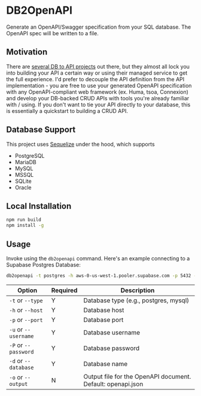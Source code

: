 # DB2OpenAPI

Generate an OpenAPI/Swagger specification from your SQL database. The OpenAPI spec will be written to a file.

## Motivation

There are [several DB to API projects](https://github.com/dbohdan/automatic-api) out there, but they almost all lock you into building your API a certain way or using their managed service to get the full experience. I'd prefer to decouple the API definition from the API implementation - you are free to use your generated OpenAPI specification with any OpenAPI-compliant web framework (ex. Huma, tsoa, Connexion) and develop your DB-backed CRUD APIs with tools you're already familiar with / using. If you don't want to tie your API directly to your database, this is essentially a quickstart to building a CRUD API.

## Database Support

This project uses [Sequelize](https://sequelize.org/) under the hood, which supports

- PostgreSQL
- MariaDB
- MySQL
- MSSQL
- SQLite
- Oracle

## Local Installation

```bash
npm run build
npm install -g
```

## Usage

Invoke using the `db2openapi` command. Here's an example connecting to a Supabase Postgres Database:

```bash
db2openapi -t postgres -h aws-0-us-west-1.pooler.supabase.com -p 5432 -u postgres.ndizqitliqszxibppdxg -P <YOUR_DB_PASSWORD> -d postgres
```

| Option               | Required | Description                                                 |
| -------------------- | -------- | ----------------------------------------------------------- |
| `-t` or `--type`     | Y        | Database type (e.g., postgres, mysql)                       |
| `-h` or `--host`     | Y        | Database host                                               |
| `-p` or `--port`     | Y        | Database port                                               |
| `-u` or `--username` | Y        | Database username                                           |
| `-P` or `--password` | Y        | Database password                                           |
| `-d` or `--database` | Y        | Database name                                               |
| `-o` or `--output`   | N        | Output file for the OpenAPI document. Default: openapi.json |
